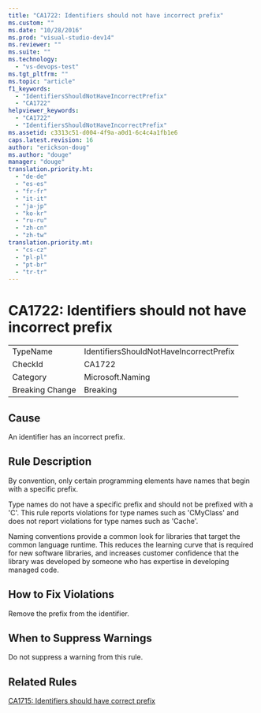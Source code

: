 ```yaml
---
title: "CA1722: Identifiers should not have incorrect prefix"
ms.custom: ""
ms.date: "10/28/2016"
ms.prod: "visual-studio-dev14"
ms.reviewer: ""
ms.suite: ""
ms.technology: 
  - "vs-devops-test"
ms.tgt_pltfrm: ""
ms.topic: "article"
f1_keywords: 
  - "IdentifiersShouldNotHaveIncorrectPrefix"
  - "CA1722"
helpviewer_keywords: 
  - "CA1722"
  - "IdentifiersShouldNotHaveIncorrectPrefix"
ms.assetid: c3313c51-d004-4f9a-a0d1-6c4c4a1fb1e6
caps.latest.revision: 16
author: "erickson-doug"
ms.author: "douge"
manager: "douge"
translation.priority.ht: 
  - "de-de"
  - "es-es"
  - "fr-fr"
  - "it-it"
  - "ja-jp"
  - "ko-kr"
  - "ru-ru"
  - "zh-cn"
  - "zh-tw"
translation.priority.mt: 
  - "cs-cz"
  - "pl-pl"
  - "pt-br"
  - "tr-tr"
---
```

# CA1722: Identifiers should not have incorrect prefix
|||  
|-|-|  
|TypeName|IdentifiersShouldNotHaveIncorrectPrefix|  
|CheckId|CA1722|  
|Category|Microsoft.Naming|  
|Breaking Change|Breaking|  
  
## Cause  
 An identifier has an incorrect prefix.  
  
## Rule Description  
 By convention, only certain programming elements have names that begin with a specific prefix.  
  
 Type names do not have a specific prefix and should not be prefixed with a 'C'. This rule reports violations for type names such as 'CMyClass' and does not report violations for type names such as 'Cache'.  
  
 Naming conventions provide a common look for libraries that target the common language runtime. This reduces the learning curve that is required for new software libraries, and increases customer confidence that the library was developed by someone who has expertise in developing managed code.  
  
## How to Fix Violations  
 Remove the prefix from the identifier.  
  
## When to Suppress Warnings  
 Do not suppress a warning from this rule.  
  
## Related Rules  
 [CA1715: Identifiers should have correct prefix](../code-quality/ca1715-identifiers-should-have-correct-prefix.md)